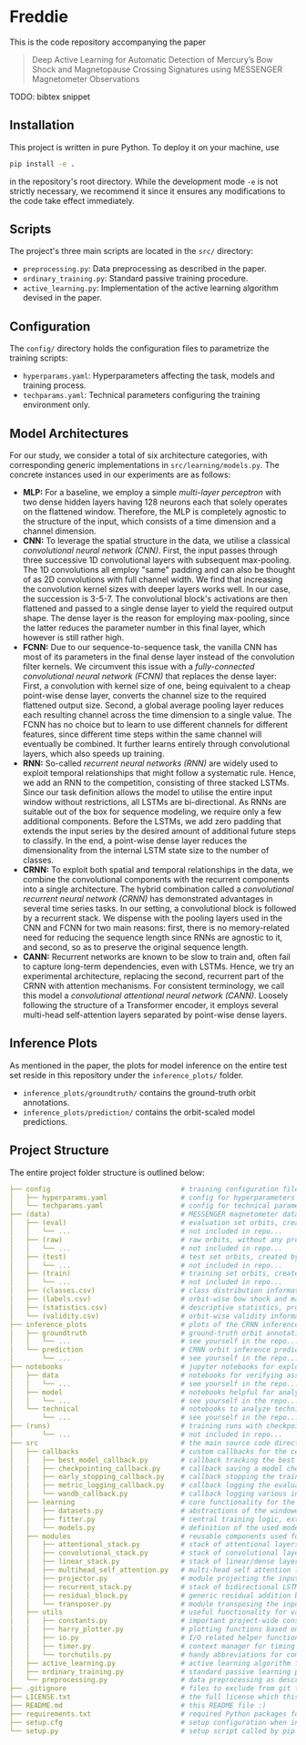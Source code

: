 # Freddie

This is the code repository accompanying the paper

> Deep Active Learning for Automatic Detection of Mercury’s Bow Shock and Magnetopause Crossing Signatures using MESSENGER Magnetometer Observations

TODO: bibtex snippet

## Installation

This project is written in pure Python. To deploy it on your machine, use

```bash
pip install -e .
```

in the repository's root directory. While the development mode `-e` is not strictly necessary, we recommend it since it ensures any modifications to the code take effect immediately.

## Scripts

The project's three main scripts are located in the `src/` directory:

- `preprocessing.py`: Data preprocessing as described in the paper.
- `ordinary_training.py`: Standard passive training procedure.
- `active_learning.py`: Implementation of the active learning algorithm devised in the paper.

## Configuration

The `config/` directory holds the configuration files to parametrize the training scripts:

- `hyperparams.yaml`: Hyperparameters affecting the task, models and training process.
- `techparams.yaml`: Technical parameters configuring the training environment only.

## Model Architectures

For our study, we consider a total of six architecture categories, with corresponding generic implementations in `src/learning/models.py`. The concrete instances used in our experiments are as follows:

- **MLP:** For a baseline, we employ a simple *multi-layer perceptron* with two dense hidden layers having 128 neurons each that solely operates on the flattened window. Therefore, the MLP is completely agnostic to the structure of the input, which consists of a time dimension and a channel dimension.
- **CNN:** To leverage the spatial structure in the data, we utilise a classical *convolutional neural network (CNN)*. First, the input passes through three successive 1D convolutional layers with subsequent max-pooling. The 1D convolutions all employ "same" padding and can also be thought of as 2D convolutions with full channel width. We find that increasing the convolution kernel sizes with deeper layers works well. In our case, the succession is 3-5-7. The convolutional block's activations are then flattened and passed to a single dense layer to yield the required output shape. The dense layer is the reason for employing max-pooling, since the latter reduces the parameter number in this final layer, which however is still rather high.
- **FCNN:** Due to our sequence-to-sequence task, the vanilla CNN has most of its parameters in the final dense layer instead of the convolution filter kernels. We circumvent this issue with a *fully-connected convolutional neural network (FCNN)* that replaces the dense layer: First, a convolution with kernel size of one, being equivalent to a cheap point-wise dense layer, converts the channel size to the required flattened output size. Second, a global average pooling layer reduces each resulting channel across the time dimension to a single value. The FCNN has no choice but to learn to use different channels for different features, since different time steps within the same channel will eventually be combined. It further learns entirely through convolutional layers, which also speeds up training.
- **RNN:** So-called *recurrent neural networks (RNN)* are widely used to exploit temporal relationships that might follow a systematic rule. Hence, we add an RNN to the competition, consisting of three stacked LSTMs. Since our task definition allows the model to utilise the entire input window without restrictions, all LSTMs are bi-directional. As RNNs are suitable out of the box for sequence modeling, we require only a few additional components. Before the LSTMs, we add zero padding that extends the input series by the desired amount of additional future steps to classify. In the end, a point-wise dense layer reduces the dimensionality from the internal LSTM state size to the number of classes.
- **CRNN:** To exploit both spatial and temporal relationships in the data, we combine the convolutional components with the recurrent components into a single architecture. The hybrid combination called a *convolutional recurrent neural network (CRNN)* has demonstrated advantages in several time series tasks. In our setting, a convolutional block is followed by a recurrent stack. We dispense with the pooling layers used in the CNN and FCNN for two main reasons: first, there is no memory-related need for reducing the sequence length since RNNs are agnostic to it, and second, so as to preserve the original sequence length.
- **CANN:** Recurrent networks are known to be slow to train and, often fail to capture long-term dependencies, even with LSTMs. Hence, we try an experimental architecture, replacing the second, recurrent part of the CRNN with attention mechanisms. For  consistent terminology, we call this model a *convolutional attentional neural network (CANN)*. Loosely following the structure of a Transformer encoder, it employs several multi-head self-attention layers separated by point-wise dense layers.

## Inference Plots

As mentioned in the paper, the plots for model inference on the entire test set reside in this repository under the `inference_plots/` folder.

- `inference_plots/groundtruth/` contains the ground-truth orbit annotations.
- `inference_plots/prediction/` contains the orbit-scaled model predictions.

## Project Structure

The entire project folder structure is outlined below:

```yaml
├── config                                # training configuration files
│   ├── hyperparams.yaml                  # config for hyperparameters that affect results
│   └── techparams.yaml                   # config for technical parameters that do not affect results
├── (data)                                # MESSENGER magnetometer data (NOT included in repo!)
│   ├── (eval)                            # evaluation set orbits, created by preprocessing.py
│   │   └── ...                           # not included in repo...
│   ├── (raw)                             # raw orbits, without any preprocessing
│   │   └── ...                           # not included in repo...
│   ├── (test)                            # test set orbits, created by preprocessing.py
│   │   └── ...                           # not included in repo...
│   ├── (train)                           # training set orbits, created by preprocessing.py
│   │   └── ...                           # not included in repo...
│   ├── (classes.csv)                     # class distribution information, preprocessing.py
│   ├── (labels.csv)                      # orbit-wise bow shock and magnetopause crossing annotations
│   ├── (statistics.csv)                  # descriptive statistics, produced by preprocessing.py
│   └── (validity.csv)                    # orbit-wise validity information, produced by preprocessing.py
├── inference_plots                       # plots of the CRNN inference predictions for the entire test set
│   ├── groundtruth                       # ground-truth orbit annotations for comparison
│   │   └── ...                           # see yourself in the repo...
│   └── prediction                        # CRNN orbit inference predictions
│       └── ...                           # see yourself in the repo...
├── notebooks                             # jupyter notebooks for exploring specific aspects
│   ├── data                              # notebooks for verifying assumptions about the data
│   │   └── ...                           # see yourself in the repo...
│   ├── model                             # notebooks helpful for analyzing models
│   │   └── ...                           # see yourself in the repo...
│   └── technical                         # notebooks to analyze technical implementation details
│       └── ...                           # see yourself in the repo...
├── (runs)                                # training runs with checkpoints and results (NOT included in repo!)
│       └── ...                           # not included in repo...
├── src                                   # the main source code directory
│   ├── callbacks                         # custom callbacks for the central Fitter class
│   │   ├── best_model_callback.py        # callback tracking the best model version over all epochs
│   │   ├── checkpointing_callback.py     # callback saving a model checkpoint after each epoch 
│   │   ├── early_stopping_callback.py    # callback stopping the training process on absent improvement
│   │   ├── metric_logging_callback.py    # callback logging the evaluation metrics into local JSON files
│   │   └── wandb_callback.py             # callback logging various information to the WandB tracker
│   ├── learning                          # core functionality for the deep learning procedure
│   │   ├── datasets.py                   # abstractions of the windowed MESSENGER magnetometer dataset 
│   │   ├── fitter.py                     # central training logic, extendable by callbacks
│   │   └── models.py                     # definition of the used model architectures
│   ├── modules                           # reusable components used for modeling
│   │   ├── attentional_stack.py          # stack of attentional layers with point-wise linear layers
│   │   ├── convolutional_stack.py        # stack of convolutional layers with pooling
│   │   ├── linear_stack.py               # stack of linear/dense layers
│   │   ├── multihead_self_attention.py   # multi-head self attention layer (does not exist in PyTorch)
│   │   ├── projector.py                  # module projecting the input to one of its components
│   │   ├── recurrent_stack.py            # stack of bidirectional LSTMs          
│   │   ├── residual_block.py             # generic residual addition block
│   │   └── transposer.py                 # module transposing the input on two dimensions
│   ├── utils                             # useful functionality for various tasks 
│   │   ├── constants.py                  # important project-wide constants
│   │   ├── harry_plotter.py              # plotting functions based on matplotlib
│   │   ├── io.py                         # I/O related helper functions
│   │   ├── timer.py                      # context manager for timing source code execution
│   │   └── torchutils.py                 # handy abbreviations for common PyTorch workflows
│   ├── active_learning.py                # active learning algorithm from the paper
│   ├── ordinary_training.py              # standard passive learning procedure
│   └── preprocessing.py                  # data preprocessing as described in the paper
├── .gitignore                            # files to exclude from git tracking
├── LICENSE.txt                           # the full license which this project employs
├── README.md                             # this README file :)
├── requirements.txt                      # required Python packages for this project
├── setup.cfg                             # setup configuration when installing the project as package
└── setup.py                              # setup script called by pip install
```